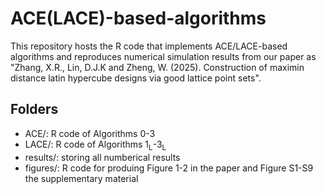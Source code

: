 # ACE(LACE)-based-algorithms
This repository hosts the R code that implements ACE/LACE-based algorithms and reproduces numerical simulation results from our paper as "Zhang, X.R., Lin, D.J.K and Zheng, W. (2025). Construction of maximin distance latin hypercube designs via good lattice point sets".

## Folders
- ACE/: R code of Algorithms 0-3 
-  LACE/: R code of Algorithms 1<sub>L</sub>-3<sub>L</sub> 
- results/: storing all numberical results
- figures/: R code for produing Figure 1-2 in the paper and Figure S1-S9 the supplementary material


